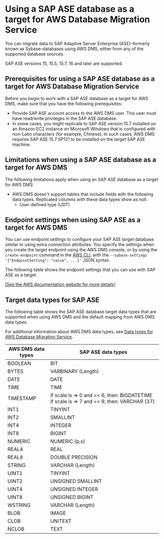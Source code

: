 # Using a SAP ASE database as a target for AWS Database Migration Service<a name="CHAP_Target.SAP"></a>

You can migrate data to SAP Adaptive Server Enterprise \(ASE\)–formerly known as Sybase–databases using AWS DMS, either from any of the supported database sources\.

SAP ASE versions 15, 15\.5, 15\.7, 16 and later are supported\.

## Prerequisites for using a SAP ASE database as a target for AWS Database Migration Service<a name="CHAP_Target.SAP.Prerequisites"></a>

Before you begin to work with a SAP ASE database as a target for AWS DMS, make sure that you have the following prerequisites:
+ Provide SAP ASE account access to the AWS DMS user\. This user must have read/write privileges in the SAP ASE database\.
+ In some cases, you might replicate to SAP ASE version 15\.7 installed on an Amazon EC2 instance on Microsoft Windows that is configured with non\-Latin characters \(for example, Chinese\)\. In such cases, AWS DMS requires SAP ASE 15\.7 SP121 to be installed on the target SAP ASE machine\.

## Limitations when using a SAP ASE database as a target for AWS DMS<a name="CHAP_Target.SAP.Limitations"></a>

The following limitations apply when using an SAP ASE database as a target for AWS DMS:
+ AWS DMS doesn't support tables that include fields with the following data types\. Replicated columns with these data types show as null\. 
  + User\-defined type \(UDT\)

## Endpoint settings when using SAP ASE as a target for AWS DMS<a name="CHAP_Target.SAP.ConnectionAttrib"></a>

You can use endpoint settings to configure your SAP ASE target database similar to using extra connection attributes\. You specify the settings when you create the target endpoint using the AWS DMS console, or by using the `create-endpoint` command in the [AWS CLI](https://docs.aws.amazon.com/cli/latest/reference/dms/index.html), with the `--sybase-settings '{"EndpointSetting": "value", ...}'` JSON syntax\.

The following table shows the endpoint settings that you can use with SAP ASE as a target\.

[\[See the AWS documentation website for more details\]](http://docs.aws.amazon.com/dms/latest/userguide/CHAP_Target.SAP.html)

## Target data types for SAP ASE<a name="CHAP_Target.SAP.DataTypes"></a>

The following table shows the SAP ASE database target data types that are supported when using AWS DMS and the default mapping from AWS DMS data types\.

For additional information about AWS DMS data types, see [Data types for AWS Database Migration Service](CHAP_Reference.DataTypes.md)\.


|  AWS DMS data types  |  SAP ASE data types  | 
| --- | --- | 
| BOOLEAN | BIT | 
| BYTES | VARBINARY \(Length\) | 
| DATE | DATE | 
| TIME | TIME | 
| TIMESTAMP |  If scale is => 0 and =< 6, then: BIGDATETIME  If scale is => 7 and =< 9, then: VARCHAR \(37\)  | 
| INT1 | TINYINT | 
| INT2 | SMALLINT | 
| INT4 | INTEGER | 
| INT8 | BIGINT | 
| NUMERIC | NUMERIC \(p,s\) | 
| REAL4 | REAL | 
| REAL8 | DOUBLE PRECISION | 
| STRING | VARCHAR \(Length\) | 
| UINT1 | TINYINT | 
| UINT2 | UNSIGNED SMALLINT | 
| UINT4 | UNSIGNED INTEGER | 
| UINT8 | UNSIGNED BIGINT | 
| WSTRING | VARCHAR \(Length\) | 
| BLOB | IMAGE | 
| CLOB | UNITEXT | 
| NCLOB | TEXT | 